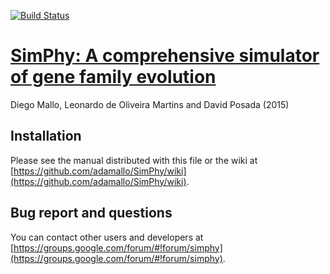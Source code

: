 [![Build Status](https://travis-ci.org/adamallo/SimPhy.svg?branch=master)](https://travis-ci.org/adamallo/SimPhy)
# [SimPhy: A comprehensive simulator of gene family evolution](https://github.com/adamallo/SimPhy)
Diego Mallo, Leonardo de Oliveira Martins and  David Posada (2015)

Installation
------------
Please see the manual distributed with this file or the wiki at [https://github.com/adamallo/SimPhy/wiki](https://github.com/adamallo/SimPhy/wiki).

Bug report and questions
------------------------
You can contact other users and developers at [https://groups.google.com/forum/#!forum/simphy](https://groups.google.com/forum/#!forum/simphy).
